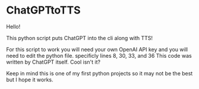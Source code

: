 # ChatGPTtoTTS
Hello!

This python script puts ChatGPT into the cli along with TTS!

For this script to work you will need your own OpenAI API key and you will need to edit the python file. specificly lines 8, 30, 33, and 36
This code was written by ChatGPT itself. Cool isn't it?

Keep in mind this is one of my first python projects so it may not be the best but I hope it works.

